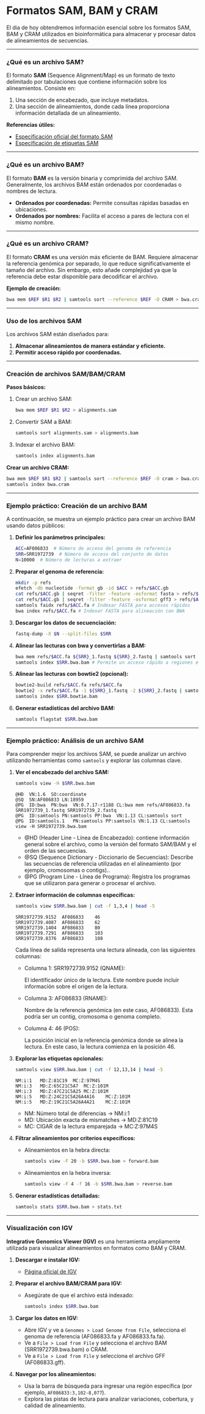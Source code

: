 # Formatos SAM, BAM y CRAM

El dia de hoy obtendremos información esencial sobre los formatos SAM, BAM y CRAM utilizados en bioinformática para almacenar y procesar datos de alineamientos de secuencias. 

---

### ¿Qué es un archivo SAM?

El formato **SAM** (Sequence Alignment/Map) es un formato de texto delimitado por tabulaciones que contiene información sobre los alineamientos. Consiste en:

1. Una sección de encabezado, que incluye metadatos.
2. Una sección de alineamientos, donde cada línea proporciona información detallada de un alineamiento.

**Referencias útiles:**
- [Especificación oficial del formato SAM](http://samtools.github.io/hts-specs/SAMv1.pdf)
- [Especificación de etiquetas SAM](http://samtools.github.io/hts-specs/SAMtags.pdf)

---

### ¿Qué es un archivo BAM?

El formato **BAM** es la versión binaria y comprimida del archivo SAM. Generalmente, los archivos BAM están ordenados por coordenadas o nombres de lectura.

- **Ordenados por coordenadas:** Permite consultas rápidas basadas en ubicaciones.
- **Ordenados por nombres:** Facilita el acceso a pares de lectura con el mismo nombre.

---

### ¿Qué es un archivo CRAM?

El formato **CRAM** es una versión más eficiente de BAM. Requiere almacenar la referencia genómica por separado, lo que reduce significativamente el tamaño del archivo. Sin embargo, esto añade complejidad ya que la referencia debe estar disponible para decodificar el archivo.

**Ejemplo de creación:**
```bash
bwa mem $REF $R1 $R2 | samtools sort --reference $REF -O CRAM > bwa.cram
```

---

### Uso de los archivos SAM

Los archivos SAM están diseñados para:

1. **Almacenar alineamientos de manera estándar y eficiente.**
2. **Permitir acceso rápido por coordenadas.**

---

### Creación de archivos SAM/BAM/CRAM

**Pasos básicos:**

1. Crear un archivo SAM:
   ```bash
   bwa mem $REF $R1 $R2 > alignments.sam
   ```
2. Convertir SAM a BAM:
   ```bash
   samtools sort alignments.sam > alignments.bam
   ```
3. Indexar el archivo BAM:
   ```bash
   samtools index alignments.bam
   ```

**Crear un archivo CRAM:**
```bash
bwa mem $REF $R1 $R2 | samtools sort --reference $REF -O cram > bwa.cram
samtools index bwa.cram
```
---

### Ejemplo práctico: Creación de un archivo BAM

A continuación, se muestra un ejemplo práctico para crear un archivo BAM usando datos públicos:

1. **Definir los parámetros principales:**
   ```bash
   ACC=AF086833  # Número de acceso del genoma de referencia
   SRR=SRR1972739  # Número de acceso del conjunto de datos
   N=10000  # Número de lecturas a extraer
   ```

2. **Preparar el genoma de referencia:**
   ```bash
   mkdir -p refs
   efetch -db nucleotide -format gb -id $ACC > refs/$ACC.gb
   cat refs/$ACC.gb | seqret -filter -feature -osformat fasta > refs/$ACC.fa
   cat refs/$ACC.gb | seqret -filter -feature -osformat gff3 > refs/$ACC.gff
   samtools faidx refs/$ACC.fa # Indexar FASTA para accesos rápidos
   bwa index refs/$ACC.fa # Indexar FASTA para alineación con BWA
   ```

3. **Descargar los datos de secuenciación:**
   ```bash
   fastq-dump -X $N --split-files $SRR
   ```

4. **Alinear las lecturas con bwa y convertirlas a BAM:**
   ```bash
   bwa mem refs/$ACC.fa ${SRR}_1.fastq ${SRR}_2.fastq | samtools sort > $SRR.bwa.bam
   samtools index $SRR.bwa.bam # Permite un acceso rápido a regiones específicas del archivo
   ```

5. **Alinear las lecturas con bowtie2 (opcional):**
   ```bash
   bowtie2-build refs/$ACC.fa refs/$ACC.fa
   bowtie2 -x refs/$ACC.fa -1 ${SRR}_1.fastq -2 ${SRR}_2.fastq | samtools sort > $SRR.bowtie.bam
   samtools index $SRR.bowtie.bam
   ```

6. **Generar estadísticas del archivo BAM:**
   ```bash
   samtools flagstat $SRR.bwa.bam
   ```
---

### Ejemplo práctico: Análisis de un archivo SAM

Para comprender mejor los archivos SAM, se puede analizar un archivo utilizando herramientas como `samtools` y explorar las columnas clave.

1. **Ver el encabezado del archivo SAM:**
   ```bash
   samtools view -H $SRR.bwa.bam
   ```

   ```
   @HD	VN:1.6	SO:coordinate
   @SQ	SN:AF086833	LN:18959
   @PG	ID:bwa	PN:bwa	VN:0.7.17-r1188	CL:bwa mem refs/AF086833.fa SRR1972739_1.fastq SRR1972739_2.fastq
   @PG	ID:samtools	PN:samtools	PP:bwa	VN:1.13	CL:samtools sort
   @PG	ID:samtools.1	PN:samtools	PP:samtools	VN:1.13	CL:samtools view -H SRR1972739.bwa.bam
   ```

   - @HD (Header Line - Línea de Encabezado): contiene información general sobre el archivo, como la versión del formato SAM/BAM y el orden de las secuencias.
   - @SQ (Sequence Dictionary - Diccionario de Secuencias): Describe las secuencias de referencia utilizadas en el alineamiento (por ejemplo, cromosomas o contigs)..
   - @PG (Program Line - Línea de Programa): Registra los programas que se utilizaron para generar o procesar el archivo.

2. **Extraer información de columnas específicas:**
   ```bash
   samtools view $SRR.bwa.bam | cut -f 1,3,4 | head -5
   ```
   
   ```
   SRR1972739.9152	AF086833	46
   SRR1972739.4087	AF086833	62
   SRR1972739.1404	AF086833	80
   SRR1972739.7291	AF086833	103
   SRR1972739.8376	AF086833	108
   ```

   Cada línea de salida representa una lectura alineada, con las siguientes columnas:

   - Columna 1: SRR1972739.9152 (QNAME):

     El identificador único de la lectura. Este nombre puede incluir información sobre el origen de la lectura.
   
   - Columna 3: AF086833 (RNAME):

     Nombre de la referencia genómica (en este caso, AF086833). Esta podría ser un contig, cromosoma o genoma completo.

   - Columna 4: 46 (POS):

      La posición inicial en la referencia genómica donde se alinea la lectura. En este caso, la lectura comienza en la posición 46.

   
3. **Explorar las etiquetas opcionales:**
   ```bash
   samtools view $SRR.bwa.bam | cut -f 12,13,14 | head -5
   ```

   ```
   NM:i:1	MD:Z:81C19	MC:Z:97M4S
   NM:i:3	MD:Z:65C21C5A7	MC:Z:101M
   NM:i:3	MD:Z:47C21C5A25	MC:Z:101M
   NM:i:5	MD:Z:24C21C5A26A4A16	MC:Z:101M
   NM:i:5	MD:Z:19C21C5A26A4A21	MC:Z:101M
   ```

   - NM:	Número total de diferencias ->	NM:i:1   
   - MD:	Ubicación exacta de mismatches ->	MD:Z:81C19
   - MC:	CIGAR de la lectura emparejada ->	MC:Z:97M4S
   
4. **Filtrar alineamientos por criterios específicos:**
   - Alineamientos en la hebra directa:
     ```bash
     samtools view -F 20 -b $SRR.bwa.bam > forward.bam
     ```
   - Alineamientos en la hebra inversa:
     ```bash
     samtools view -F 4 -f 16 -b $SRR.bwa.bam > reverse.bam
     ```

5. **Generar estadísticas detalladas:**
   ```bash
   samtools stats $SRR.bwa.bam > stats.txt
   ```
---

### Visualización con IGV

**Integrative Genomics Viewer (IGV)** es una herramienta ampliamente utilizada para visualizar alineamientos en formatos como BAM y CRAM.

1. **Descargar e instalar IGV:**
   - [Página oficial de IGV](https://software.broadinstitute.org/software/igv/)

2. **Preparar el archivo BAM/CRAM para IGV:**
   - Asegúrate de que el archivo está indexado:
     ```bash
     samtools index $SRR.bwa.bam
     ```

3. **Cargar los datos en IGV:**
   - Abre IGV y ve a `Genomes > Load Genome from File`, selecciona el genoma de referencia (AF086833.fa y AF086833.fa.fa).
   - Ve a `File > Load from File` y selecciona el archivo BAM (SRR1972739.bwa.bam) o CRAM.
   - Ve a `File > Load from File` y selecciona el archivo GFF (AF086833.gff).

4. **Navegar por los alineamientos:**
   - Usa la barra de búsqueda para ingresar una región específica (por ejemplo, `AF086833:3,102-8,077`).
   - Explora las pistas de lectura para analizar variaciones, cobertura, y calidad de alineamiento.

